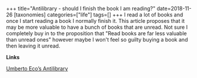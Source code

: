 +++
title="Antilibrary - should I finish the book I am reading?"
date=2018-11-26
[taxonomies]
categories=["life"]
tags=[]
+++
I read a lot of books and once I start reading a book I normally finish it. This article proposes that it may be more valuable to have a bunch of books that are unread. Not sure I completely buy in to the proposition that "Read books are far less valuable than unread ones" however maybe I won't feel so guilty buying a book and then leaving it unread.
<!-- more -->

__Links__

[Umberto Eco’s Antilibrary](https://www.brainpickings.org/2015/03/24/umberto-eco-antilibrary/)
